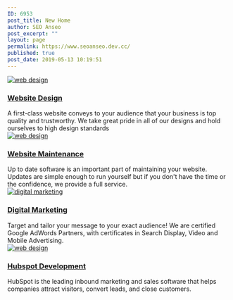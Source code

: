 ```yaml
---
ID: 6953
post_title: New Home
author: SEO Anseo
post_excerpt: ""
layout: page
permalink: https://www.seoanseo.dev.cc/
published: true
post_date: 2019-05-13 10:19:51
---
```

<div>
<div class="box-styler x-column x-sm x-1-4" style="padding: 0px; opacity: 1; transform: translate(0px, 0px); transition-duration: 750ms;" data-x-element="column" data-x-params="{&quot;fade&quot;:true}" data-fade="true">
<div class="e4889-12 x-text">
  <a href="https://seoanseo.ca/web-design/" style="outline: none;"><img src="//seoanseo.ca/wp-content/uploads/2018/06/web-design_Web-Design-1.png" alt="web design">
<h3>Website
Design</h3>
</a><a href="https://seoanseo.ca/web-design/" style="outline: none;"></a><a href="https://seoanseo.ca/web-design/" style="outline: none;"></a><a href="https://seoanseo.ca/web-design/" style="outline: none;"></a><a href="https://seoanseo.ca/web-design/" style="outline: none;"></a><a href="https://seoanseo.ca/web-design/" style="outline: none;"></a><a href="https://seoanseo.ca/web-design/" style="outline: none;"></a>
<div class="service_body">
A first-class website conveys to your audience that your business is top quality and trustworthy. We take great pride in all of our designs and hold ourselves to high design standards</div>
</div>
</div>
<div class="box-styler x-column x-sm x-1-4" style="padding: 0px; opacity: 1; transform: translate(0px, 0px); transition-duration: 750ms;" data-x-element="column" data-x-params="{&quot;fade&quot;:true}" data-fade="true">
<div class="e4889-14 x-text">
  <a href="https://seoanseo.ca/website-maintenance/"><img src="https://seoanseo.ca/wp-content/uploads/2018/11/SEO-CAD-ICONS_maint.png" alt="web design">
<h3>Website Maintenance</h3>
</a><a href="https://seoanseo.ca/website-maintenance/"></a><a href="https://seoanseo.ca/website-maintenance/"></a><a href="https://seoanseo.ca/website-maintenance/"></a><a href="https://seoanseo.ca/website-maintenance/"></a><a href="https://seoanseo.ca/website-maintenance/"></a><a href="https://seoanseo.ca/website-maintenance/"></a>
<div class="service_body">
Up to date software is an important part of maintaining your website. Updates are simple enough to run yourself but if you don't have the time or the confidence, we provide a full service.</div>
</div>
</div>
<div class="box-styler x-column x-sm x-1-4" style="padding: 0px; opacity: 1; transform: translate(0px, 0px); transition-duration: 750ms;" data-x-element="column" data-x-params="{&quot;fade&quot;:true}" data-fade="true">
<div class="e4889-16 x-text">
  <a href="https://seoanseo.ca/digital-marketing/"><img src="//seoanseo.ca/wp-content/uploads/2018/06/adwords_Marketing-1.png" alt="digital marketing">
<h3>Digital
Marketing</h3>
</a><a href="https://seoanseo.ca/digital-marketing/"></a><a href="https://seoanseo.ca/digital-marketing/"></a><a href="https://seoanseo.ca/digital-marketing/"></a><a href="https://seoanseo.ca/digital-marketing/"></a><a href="https://seoanseo.ca/digital-marketing/"></a><a href="https://seoanseo.ca/digital-marketing/"></a>
<div class="service_body">
Target and tailor your message to your exact audience!
We are certified Google AdWords Partners, with certificates in Search Display, Video and Mobile Advertising.</div>
</div>
</div>
<div class="box-styler x-column x-sm x-1-4" style="padding: 0px; opacity: 1; transform: translate(0px, 0px); transition-duration: 750ms;" data-x-element="column" data-x-params="{&quot;fade&quot;:true}" data-fade="true">
<div class="e4889-18 x-text">
  <a href="https://seoanseo.ca/hubspot-development/"><img src="//seoanseo.ca/wp-content/uploads/2018/06/hs90_Hubspot-1.png" alt="web design">
<h3>Hubspot
Development</h3>
</a><a href="https://seoanseo.ca/hubspot-development/"></a><a href="https://seoanseo.ca/hubspot-development/"></a><a href="https://seoanseo.ca/hubspot-development/"></a><a href="https://seoanseo.ca/hubspot-development/"></a><a href="https://seoanseo.ca/hubspot-development/"></a><a href="https://seoanseo.ca/hubspot-development/"></a>
<div class="service_body">
HubSpot is the leading inbound marketing and sales software that helps companies attract visitors, convert leads, and close customers.</div>
</div>
</div>
</div>